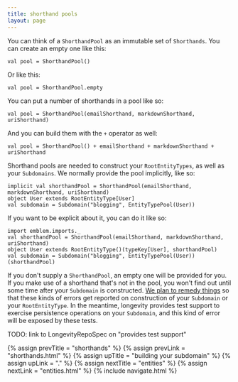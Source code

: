 ```yaml
---
title: shorthand pools
layout: page
---
```


You can think of a `ShorthandPool` as an immutable set of
`Shorthands`. You can create an empty one like this:

    val pool = ShorthandPool()

Or like this:

    val pool = ShorthandPool.empty

You can put a number of shorthands in a pool like so:

    val pool = ShorthandPool(emailShorthand, markdownShorthand, uriShorthand)

And you can build them with the `+` operator as well:

    val pool = ShorthandPool() + emailShorthand + markdownShorthand + uriShorthand

Shorthand pools are needed to construct your `RootEntityTypes`, as
well as your `Subdomains`. We normally provide the pool implicitly,
like so:

    implicit val shorthandPool = ShorthandPool(emailShorthand, markdownShorthand, uriShorthand)
    object User extends RootEntityType[User]
    val subdomain = Subdomain("blogging", EntityTypePool(User))

If you want to be explicit about it, you can do it like so:

    import emblem.imports._
    val shorthandPool = ShorthandPool(emailShorthand, markdownShorthand, uriShorthand)
    object User extends RootEntityType()(typeKey[User], shorthandPool)
    val subdomain = Subdomain("blogging", EntityTypePool(User))(shorthandPool)

If you don't supply a `ShorthandPool`, an empty one will be provided
for you. If you make use of a shorthand that's not in the pool, you
won't find out until some time after your `Subdomain` is
constructed. [We plan to remedy
things](https://www.pivotaltracker.com/story/show/99755864) so that
these kinds of errors get reported on construction of your `Subdomain`
or your `RootEntityType`. In the meantime, longevity provides test
support to exercise persistence operations on your `Subdomain`, and
this kind of error will be exposed by these tests.

TODO: link to LongevityRepoSpec on "provides test support"

{% assign prevTitle = "shorthands" %}
{% assign prevLink = "shorthands.html" %}
{% assign upTitle = "building your subdomain" %}
{% assign upLink = "." %}
{% assign nextTitle = "entities" %}
{% assign nextLink = "entities.html" %}
{% include navigate.html %}

